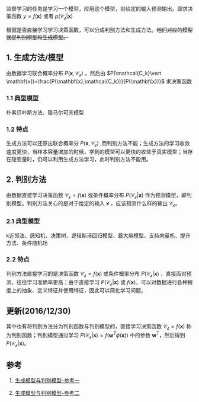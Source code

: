 监督学习的任务是学习一个模型，应用这个模型，对给定的输入预测输出。即求决策函数 $y =f(\mathbf{x})$ 或者 $p(\mathcal{C_k}\vert \mathbf{x})$

根据是否直接学习学习决策函数，可以分成判别方法和生成方法。~~他们对应的模型就是判别模型和生成模型。~~

## 1. 生成方法/模型

由数据学习联合概率分布 $P(\mathbf{x},\mathcal{C_k})$ ，然后由 $P(\mathcal{C_k}\vert \mathbf{x})=\frac{P(\mathbf{x},\mathcal{C_k})}{P(\mathbf{x})}$ 求决策函数

### 1.1 典型模型

朴素贝叶斯方法、隐马尔可夫模型

### 1.2 特点

生成方法可以还原出联合概率分 $P(\mathbf{x},\mathcal{C_k})$ ,而判别方法不能；生成方法的学习收敛速度更快，当样本容量增加的时候，学到的模型可以更快的收敛于真实模型；当存在隐变量时，仍可以利用生成方法学习，此时判别方法不能用。

## 2. 判别方法

由数据直接学习决策函数 $\mathcal{C_k}=f(\mathbf{x})$ 或条件概率分布 $P(\mathcal{C_k}\vert \mathbf{x})$ 作为预测模型，即判别模型。判别方法关心的是对于给定的输入 $\mathbf{x}$ ，应该预测什么样的输出 $\mathcal{C_k}$。

### 2.1 典型模型

k近邻法、感知机、决策树、逻辑斯谛回归模型、最大熵模型、支持向量机、提升方法、条件随机场

### 2.2 特点

判别方法直接学习的是决策函数 $\mathcal{C_k}=f(\mathbf{x})$ 或条件概率分布 $P(\mathcal{C_k}\vert \mathbf{x})$ ，直接面对预测，往往学习准确率更高；由于直接学习 $P(\mathcal{C_k}\vert \mathbf{x})$ 或 $f(\mathbf{x})$，可以对数据进行各种程度上的抽象、定义特征并使用特征，因此可以简化学习问题。

## 更新(2016/12/30)

其中也有将判别方法分为判别函数与判别模型的，直接学习决策函数 $\mathcal{C_k}=f(\mathbf{x})$ 称为判别函数；判别模型通过学习 $P(\mathcal{C_k}\vert \mathbf{x}) = f(\mathbf{w}^T\phi(\mathbf{x}))$ 中的参数 $\mathbf{w}^T$，然后得到 $P(\mathcal{C_k}\vert \mathbf{x})$。

## 参考

1. [生成模型与判别模型-参考一](http://blog.csdn.net/zouxy09/article/details/8195017)

2. [生成模型与判别模型-参考二](http://www.cnblogs.com/kaituorensheng/p/3379170.html)
